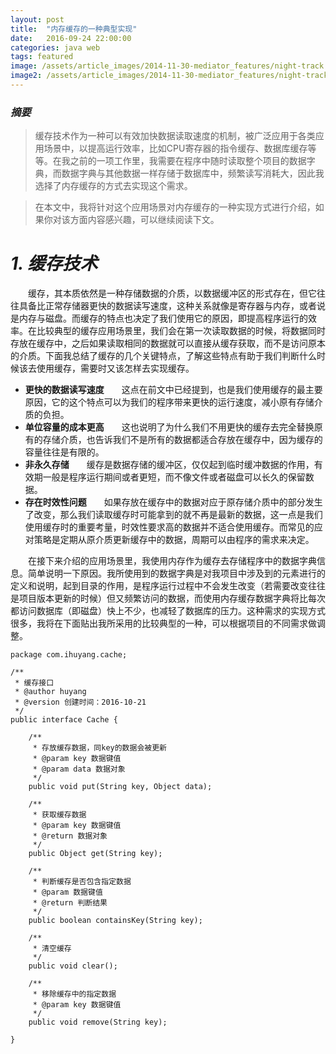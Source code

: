 ```yaml
---
layout: post
title:  "内存缓存的一种典型实现"
date:   2016-09-24 22:00:00
categories: java web
tags: featured
image: /assets/article_images/2014-11-30-mediator_features/night-track.JPG
image2: /assets/article_images/2014-11-30-mediator_features/night-track-mobile.JPG
---
```

### *摘要*
>缓存技术作为一种可以有效加快数据读取速度的机制，被广泛应用于各类应用场景中，以提高运行效率，比如CPU寄存器的指令缓存、数据库缓存等等。在我之前的一项工作里，我需要在程序中随时读取整个项目的数据字典，而数据字典与其他数据一样存储于数据库中，频繁读写消耗大，因此我选择了内存缓存的方式去实现这个需求。

>在本文中，我将针对这个应用场景对内存缓存的一种实现方式进行介绍，如果你对该方面内容感兴趣，可以继续阅读下文。

# *1. 缓存技术* #
　　缓存，其本质依然是一种存储数据的介质，以数据缓冲区的形式存在，但它往往具备比正常存储器更快的数据读写速度，这种关系就像是寄存器与内存，或者说是内存与磁盘。而缓存的特点也决定了我们使用它的原因，即提高程序运行的效率。在比较典型的缓存应用场景里，我们会在第一次读取数据的时候，将数据同时存放在缓存中，之后如果读取相同的数据就可以直接从缓存获取，而不是访问原本的介质。下面我总结了缓存的几个关键特点，了解这些特点有助于我们判断什么时候该去使用缓存，需要时又该怎样去实现缓存。

* **更快的数据读写速度**　　这点在前文中已经提到，也是我们使用缓存的最主要原因，它的这个特点可以为我们的程序带来更快的运行速度，减小原有存储介质的负担。
* **单位容量的成本更高**　　这也说明了为什么我们不用更快的缓存去完全替换原有的存储介质，也告诉我们不是所有的数据都适合存放在缓存中，因为缓存的容量往往是有限的。
* **非永久存储**　　缓存是数据存储的缓冲区，仅仅起到临时缓冲数据的作用，有效期一般是程序运行期间或者更短，而不像文件或者磁盘可以长久的保留数据。
* **存在时效性问题**　　如果存放在缓存中的数据对应于原存储介质中的部分发生了改变，那么我们读取缓存时可能拿到的就不再是最新的数据，这一点是我们使用缓存时的重要考量，时效性要求高的数据并不适合使用缓存。而常见的应对策略是定期从原介质更新缓存中的数据，周期可以由程序的需求来决定。

　　在接下来介绍的应用场景里，我使用内存作为缓存去存储程序中的数据字典信息。简单说明一下原因。我所使用到的数据字典是对我项目中涉及到的元素进行的定义和说明，起到目录的作用，是程序运行过程中不会发生改变（若需要改变往往是项目版本更新的时候）但又频繁访问的数据，而使用内存缓存数据字典将比每次都访问数据库（即磁盘）快上不少，也减轻了数据库的压力。这种需求的实现方式很多，我将在下面贴出我所采用的比较典型的一种，可以根据项目的不同需求做调整。

    package com.ihuyang.cache;
    
    /** 
     * 缓存接口
     * @author huyang
     * @version 创建时间：2016-10-21
     */
    public interface Cache {
    	
    	/**
    	 * 存放缓存数据，同key的数据会被更新
    	 * @param key 数据键值
    	 * @param data 数据对象
    	 */
    	public void put(String key, Object data);
    	
    	/**
    	 * 获取缓存数据
    	 * @param key 数据键值
    	 * @return 数据对象
    	 */
    	public Object get(String key);
    	
    	/**
    	 * 判断缓存是否包含指定数据
    	 * @param 数据键值
    	 * @return 判断结果
    	 */
    	public boolean containsKey(String key);
    	
    	/**
    	 * 清空缓存
    	 */
    	public void clear();
    	
    	/**
    	 * 移除缓存中的指定数据
    	 * @param key 数据键值
    	 */
    	public void remove(String key);
    
    }


